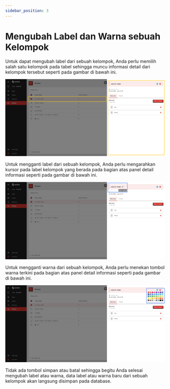 ```yaml
---
sidebar_position: 3
---
```


# Mengubah Label dan Warna sebuah Kelompok

Untuk dapat mengubah label dari sebuah kelompok, Anda perlu memilih salah satu kelompok pada tabel sehingga muncu informasi detail dari kelompok tersebut seperti pada gambar di bawah ini. 

![](/img/screenshots/website-application-usage/groups/change-label-color/change-label-color-1.png)

Untuk mengganti label dari sebuah kelompok, Anda perlu mengarahkan kursor pada label kelompok yang berada pada bagian atas panel detail informasi seperti pada gambar di bawah ini.

![](/img/screenshots/website-application-usage/groups/change-label-color/change-label-color-2.png)

Untuk mengganti warna dari sebuah kelompok, Anda perlu menekan tombol warna terkini pada bagian atas panel detail informasi seperti pada gambar di bawah ini.

![](/img/screenshots/website-application-usage/groups/change-label-color/change-label-color-3.png)

Tidak ada tombol simpan atau batal sehingga begitu Anda selesai mengubah label atau warna, data label atau warna baru dari sebuah kelompok akan langsung disimpan pada database.